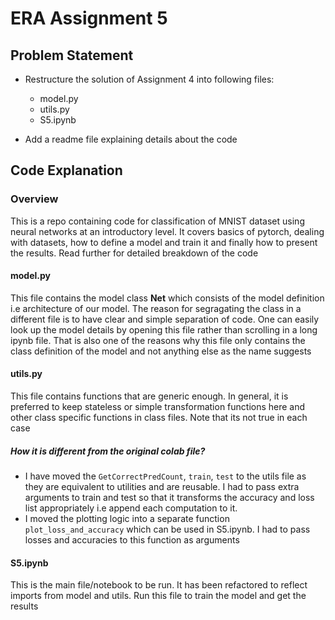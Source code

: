 
# ERA Assignment 5 

## Problem Statement 

- Restructure the solution of Assignment 4 into following files:
  - model.py
  - utils.py
  - S5.ipynb 

- Add a readme file explaining details about the code 


## Code Explanation 

### Overview

This is a repo containing code for classification of MNIST dataset using neural networks at an introductory level. It covers basics of pytorch, dealing with datasets, how to define a model and train it and finally how to present the results. Read further for detailed breakdown of the code  

#### model.py 

This file contains the model class **Net** which consists of the model definition i.e architecture of our model. 
The reason for segragating the class in a different file is to have clear and simple separation of code. 
One can easily look up the model details by opening this file rather than scrolling in a long ipynb file.
That is also one of the reasons why this file only contains the class definition of the model and not anything else as the name suggests 

#### utils.py 

This file contains functions that are generic enough. In general, it is preferred to keep stateless or simple transformation functions here and other class specific functions in class files. Note that its not true in each case 

##### How it is different from the original colab file? 
- I have moved the `GetCorrectPredCount`, `train`, `test` to the utils file as they are equivalent to utilities and are reusable. I had to pass extra arguments to train and test so that it transforms the accuracy and loss list appropriately i.e append each computation to it. 
- I moved the plotting logic into a separate function `plot_loss_and_accuracy` which can be used in S5.ipynb. I had to pass losses and accuracies to this function as arguments 

#### S5.ipynb

This is the main file/notebook to be run. It has been refactored to reflect imports from model and utils. Run this file to train the model and get the results
